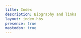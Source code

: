 ```yaml
---
title: Index
description: Biography and links
layout: index.hbs
presence: true
mastodon: true
---
```




